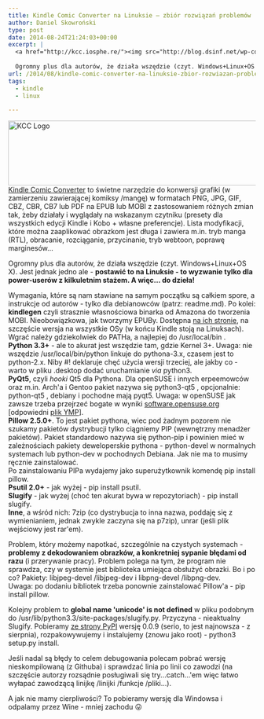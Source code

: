```yaml
---
title: Kindle Comic Converter na Linuksie – zbiór rozwiązań problemów
author: Daniel Skowroński
type: post
date: 2014-08-24T21:24:03+00:00
excerpt: |
  <a href="http://kcc.iosphe.re/"><img src="http://blog.dsinf.net/wp-content/uploads/2014/08/KCCLogo-1024x204.png" alt="KCC Logo" width="665" height="132" class="alignnone size-large wp-image-518" /></a><a href="http://kcc.iosphe.re/">Kindle Comic Converter</a> to świetne narzędzie do konwersji grafiki (w zamierzeniu zawierającej komiksy /mangę) w formatach PNG, JPG, GIF, CBZ, CBR, CB7 lub PDF na EPUB lub MOBI z zastosowaniem różnych zmian tak, żeby działały i wyglądały na wskazanym czytniku (presety dla wszystkich edycji Kindle i Kobo + własne preferencje). Lista modyfikacji, które można zaaplikować obrazkom jest długa i zawiera m.in. tryb manga (RTL), obracanie, rozciąganie, przycinanie, tryb webtoon, poprawę marginesów...
  
  Ogromny plus dla autorów, że działa wszędzie (czyt. Windows+Linux+OS X). Jest jednak jedno ale - <strong>postawić to na Linuksie - to wyzwanie tylko dla power-userów z kilkuletnim stażem. A więc... do dzieła!</strong>
url: /2014/08/kindle-comic-converter-na-linuksie-zbior-rozwiazan-problemow/
tags:
  - kindle
  - linux

---
```

[<img decoding="async" loading="lazy" src="http://blog.dsinf.net/wp-content/uploads/2014/08/KCCLogo-1024x204.png" alt="KCC Logo" width="665" height="132" class="alignnone size-large wp-image-518" srcset="https://blog.dsinf.net/wp-content/uploads/2014/08/KCCLogo-1024x204.png 1024w, https://blog.dsinf.net/wp-content/uploads/2014/08/KCCLogo-300x60.png 300w, https://blog.dsinf.net/wp-content/uploads/2014/08/KCCLogo-660x132.png 660w, https://blog.dsinf.net/wp-content/uploads/2014/08/KCCLogo-900x180.png 900w, https://blog.dsinf.net/wp-content/uploads/2014/08/KCCLogo.png 1280w" sizes="(max-width: 665px) 100vw, 665px" />][1][Kindle Comic Converter][1] to świetne narzędzie do konwersji grafiki (w zamierzeniu zawierającej komiksy /mangę) w formatach PNG, JPG, GIF, CBZ, CBR, CB7 lub PDF na EPUB lub MOBI z zastosowaniem różnych zmian tak, żeby działały i wyglądały na wskazanym czytniku (presety dla wszystkich edycji Kindle i Kobo + własne preferencje). Lista modyfikacji, które można zaaplikować obrazkom jest długa i zawiera m.in. tryb manga (RTL), obracanie, rozciąganie, przycinanie, tryb webtoon, poprawę marginesów...

Ogromny plus dla autorów, że działa wszędzie (czyt. Windows+Linux+OS X). Jest jednak jedno ale - **postawić to na Linuksie - to wyzwanie tylko dla power-userów z kilkuletnim stażem. A więc... do dzieła!**

Wymagania, które są nam stawiane na samym początku są całkiem spore, a instrukcje od autorów - tylko dla debianowców (patrz: readme.md). Po kolei:  
**kindlegen** czyli strasznie własnościowa binarka od Amazona do tworzenia MOBI. Nieobowiązkowa, jak tworzymy EPUBy. Dostępna [na ich stronie][2], na szczęście wersja na wszystkie OSy (w końcu Kindle stoją na Linuksach). Wgrać należy gdziekolwiek do PATHa, a najlepiej do <span class="lang:default EnlighterJSRAW  crayon-inline " >/usr/local/bin</span> .  
**Python 3.3+** - ale to akurat jest wszędzie tam, gdzie Kernel 3+. Uwaga: nie wszędzie /usr/local/bin/python linkuje do pythona-3.x, czasem jest to python-2.x. Niby #! deklaruje chęć użycia wersji trzeciej, ale jakby co - warto w pliku .desktop dodać uruchamianie _via_ python3.  
**PyQt5**, czyli _hooki_ Qt5 dla Pythona. Dla openSUSE i innych erpeemowców oraz m.in. Arch'a i Gentoo pakiet nazywa się <span class="lang:default EnlighterJSRAW  crayon-inline ">python3-qt5</span> , opcjonalnie: <span class="lang:default EnlighterJSRAW  crayon-inline ">python-qt5</span> , debiany i pochodne mają <span class="lang:default EnlighterJSRAW  crayon-inline">pyqt5</span>. Uwaga: w openSUSE jak zawsze trzeba przejrzeć bogate w wyniki [software.opensuse.org][3] [odpowiedni [plik YMP][4]].  
**Pillow 2.5.0+**. To jest pakiet pythona, wiec pod żadnym pozorem nie szukamy pakietów dystrybucji tylko ciągniemy PIP (wewnętrzny menadżer pakietów). Pakiet standardowo nazywa się <span class="lang:default EnlighterJSRAW  crayon-inline " >python-pip</span> i powinien mieć w zależnościach pakiety deweloperskie pythona - <span class="lang:default EnlighterJSRAW  crayon-inline " >python-devel</span> w normalnych systemach lub <span class="lang:default EnlighterJSRAW  crayon-inline " >python-dev</span> w pochodnych Debiana. Jak nie ma to musimy ręcznie zainstalować.  
Po zainstalowaniu PIPa wydajemy jako superużytkownik komendę <span class="lang:default EnlighterJSRAW  crayon-inline " >pip install pillow</span>.  
**Psutil 2.0+** - jak wyżej - <span class="lang:default EnlighterJSRAW  crayon-inline " >pip install psutil</span>.  
**Slugify** - jak wyżej (choć ten akurat bywa w repozytoriach) - <span class="lang:default EnlighterJSRAW  crayon-inline " >pip install slugify</span>.  
**Inne**, a wśród nich: 7zip (co dystrybucja to inna nazwa, poddaję się z wymienianiem, jednak zwykle zaczyna się na p7zip), unrar (jeśli plik wejściowy jest rar'em).

Problem, który możemy napotkać, szczególnie na czystych systemach - **problemy z dekodowaniem obrazków, a konkretniej sypanie błędami od razu** (i przerywanie pracy). Problem polega na tym, że program nie sprawdza, czy w systemie jest biblioteka umiejąca obsłużyć obrazki. Bo i po co? Pakiety: <span class="lang:default EnlighterJSRAW  crayon-inline " >libjpeg-devel</span> /<span class="lang:default EnlighterJSRAW  crayon-inline " >libjpeg-dev</span> i <span class="lang:default EnlighterJSRAW  crayon-inline " >libpng-devel</span> /<span class="lang:default EnlighterJSRAW  crayon-inline " >libpng-dev</span>.  
Uwaga: po dodaniu bibliotek trzeba ponownie zainstalować Pillow'a - <span class="lang:default EnlighterJSRAW  crayon-inline " >pip install pillow</span>.

Kolejny problem to **global name 'unicode' is not defined** w pliku podobnym do <span class="lang:default EnlighterJSRAW  crayon-inline " >/usr/lib/python3.3/site-packages/slugify.py</span>. Przyczyna - nieaktualny Slugify. Pobieramy [ze strony PyPI][5] wersję 0.0.9 (serio, to jest najnowsza - z sierpnia), rozpakowywujemy i instalujemy (znowu jako root) - <span class="lang:default EnlighterJSRAW  crayon-inline " >python3 setup.py install</span>.

Jeśli nadal są błędy to celem debugowania polecam pobrać wersję nieskompilowaną (z Githuba) i sprawdzać linia po linii co zawodzi (na szczęście autorzy rozsądnie posługiwali się try...catch...'em więc łatwo wyłapać zawodzącą linijkę /linijki /funkcje /pliki...).

A jak nie mamy cierpliwości? To pobieramy wersję dla Windowsa i odpalamy przez Wine - mniej zachodu 😛

 [1]: http://kcc.iosphe.re/
 [2]: http://www.amazon.com/gp/feature.html?ie=UTF8&docId=1000765211
 [3]: http://software.opensuse.org
 [4]: http://software.opensuse.org/download.html?project=KDE%3AQt5&package=python3-qt5
 [5]: https://pypi.python.org/pypi/python-slugify